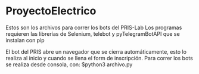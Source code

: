 # ProyectoElectrico
Estos son los archivos para correr los bots del PRIS-Lab
Los programas requieren las librerías de Selenium, telebot y pyTelegramBotAPI que se instalan con pip

El bot del PRIS abre un navegador que se cierra automáticamente, esto lo realiza al inicio y cuando se llena el form de inscripción.
Para correr los bots se realiza desde consola, con:
$python3 archivo.py
